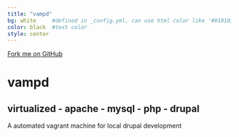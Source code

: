 ```yaml
---
title: "vampd"
bg: white     #defined in _config.yml, can use html color like '#010101'
color: black  #text color
style: center
---
```

<span id="forkongithub">
  <a href="https://github.com/vampd/vampd" class="bg-blue">
    Fork me on GitHub
  </a>
</span>

# vampd

## virtualized - apache - mysql -  php - drupal

A automated vagrant machine for local drupal development

